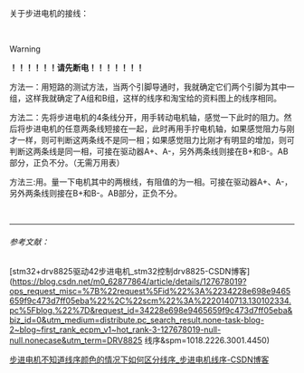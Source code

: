 关于步进电机的接线：

​	

> [!WARNING]
>
> **！！！！！！请先断电！！！！！！！**



​	方法一：用短路的测试方法，当两个引脚导通时，我就确定它们两个引脚为其中一组，这样我就确定了A组和B组，这样的线序和淘宝给的资料图上的线序相同。

​	方法二：先将步进电机的4条线分开，用手转动电机轴，感觉一下此时的阻力。然后将步进电机的任意两条线短接在一起，此时再用手拧电机轴，如果感觉阻力与刚才一样，则可判断这两条线不是同一相；如果感觉阻力比刚才有明显的增加，则可判断这两条线是同一相，可接在驱动器A+、A-，另外两条线则接在B+和B-。AB部分，正负不分。（无需万用表）

​	方法三:用。量一下电机其中的两根线，有阻值的为一相。可接在驱动器A+、A-，另外两条线则接在B+和B-。AB部分，正负不分。

​	





------------------------------------------

###### 参考文献：

[stm32+drv8825驱动42步进电机_stm32控制drv8825-CSDN博客](https://blog.csdn.net/m0_62877864/article/details/127678019?ops_request_misc=%7B%22request%5Fid%22%3A%2234228e698e9465659f9c473d7ff05eba%22%2C%22scm%22%3A%2220140713.130102334.pc%5Fblog.%22%7D&request_id=34228e698e9465659f9c473d7ff05eba&biz_id=0&utm_medium=distribute.pc_search_result.none-task-blog-2~blog~first_rank_ecpm_v1~hot_rank-3-127678019-null-null.nonecase&utm_term=DRV8825 线序&spm=1018.2226.3001.4450)

[步进电机不知道线序颜色的情况下如何区分线序_步进电机线序-CSDN博客](https://blog.csdn.net/lvyiwuhen/article/details/122515318?ops_request_misc=%7B%22request%5Fid%22%3A%2205f7cf2562778085096206068f71261b%22%2C%22scm%22%3A%2220140713.130102334..%22%7D&request_id=05f7cf2562778085096206068f71261b&biz_id=0&utm_medium=distribute.pc_search_result.none-task-blog-2~all~baidu_landing_v2~default-1-122515318-null-null.142^v100^pc_search_result_base2&utm_term=步进电机确定线序&spm=1018.2226.3001.4187)





